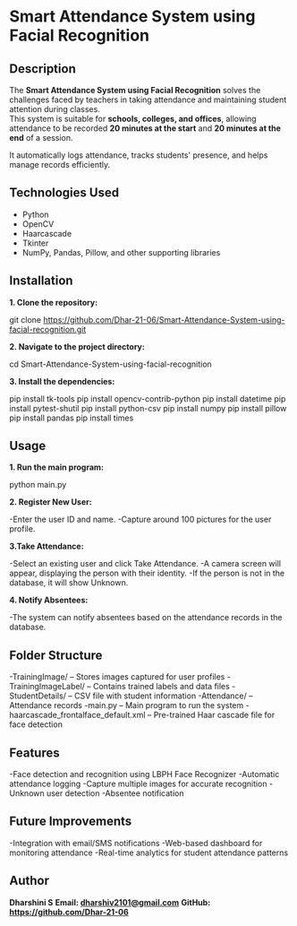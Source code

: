 # Smart Attendance System using Facial Recognition

## Description
The **Smart Attendance System using Facial Recognition** solves the challenges faced by teachers in taking attendance and maintaining student attention during classes.  
This system is suitable for **schools, colleges, and offices**, allowing attendance to be recorded **20 minutes at the start** and **20 minutes at the end** of a session.  

It automatically logs attendance, tracks students' presence, and helps manage records efficiently.

## Technologies Used
- Python  
- OpenCV  
- Haarcascade  
- Tkinter  
- NumPy, Pandas, Pillow, and other supporting libraries  

## Installation

**1. Clone the repository:**

git clone https://github.com/Dhar-21-06/Smart-Attendance-System-using-facial-recognition.git

**2. Navigate to the project directory:**

cd Smart-Attendance-System-using-facial-recognition

**3. Install the dependencies:**

pip install tk-tools
pip install opencv-contrib-python
pip install datetime
pip install pytest-shutil
pip install python-csv
pip install numpy
pip install pillow
pip install pandas
pip install times


## Usage
**1. Run the main program:**

python main.py

**2. Register New User:**

-Enter the user ID and name.
-Capture around 100 pictures for the user profile.

**3.Take Attendance:**

-Select an existing user and click Take Attendance.
-A camera screen will appear, displaying the person with their identity.
-If the person is not in the database, it will show Unknown.

**4. Notify Absentees:**

-The system can notify absentees based on the attendance records in the database.

## Folder Structure

-TrainingImage/ – Stores images captured for user profiles
-TrainingImageLabel/ – Contains trained labels and data files
-StudentDetails/ – CSV file with student information
-Attendance/ – Attendance records
-main.py – Main program to run the system
-haarcascade_frontalface_default.xml – Pre-trained Haar cascade file for face detection

## Features

-Face detection and recognition using LBPH Face Recognizer
-Automatic attendance logging
-Capture multiple images for accurate recognition
-Unknown user detection
-Absentee notification

## Future Improvements
-Integration with email/SMS notifications
-Web-based dashboard for monitoring attendance
-Real-time analytics for student attendance patterns

## Author
**Dharshini S**
**Email: dharshiv2101@gmail.com**
**GitHub: https://github.com/Dhar-21-06**
